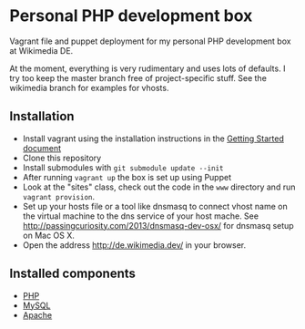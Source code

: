 # Personal PHP development box

Vagrant file and puppet deployment for my personal PHP development box at Wikimedia DE.

At the moment, everything is very rudimentary and uses lots of defaults. I try too keep the master branch free of project-specific stuff. See the wikimedia branch for examples for vhosts.

## Installation
* Install vagrant using the installation instructions in the [Getting Started document](http://vagrantup.com/v1/docs/getting-started/index.html)
* Clone this repository
* Install submodules with ```git submodule update --init```
* After running ```vagrant up``` the box is set up using Puppet
* Look at the "sites" class, check out the code in the `www` directory and run `vagrant provision`.
* Set up your hosts file or a tool like dnsmasq to connect vhost name on the virtual machine to the dns service of your host mache. See http://passingcuriosity.com/2013/dnsmasq-dev-osx/ for dnsmasq setup on Mac OS X.
* Open the address http://de.wikimedia.dev/ in your browser.

## Installed components
* [PHP](https://github.com/jippi/puppet-php.git)
* [MySQL](https://github.com/puppetlabs/puppetlabs-mysql.git)
* [Apache](https://github.com/example42/puppet-apache.git)
